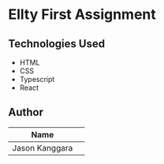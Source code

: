 # Ellty First Assignment

## Technologies Used

- HTML
- CSS
- Typescript
- React

## Author

| Name           |     |
| -------------- | --- |
| Jason Kanggara |     |
